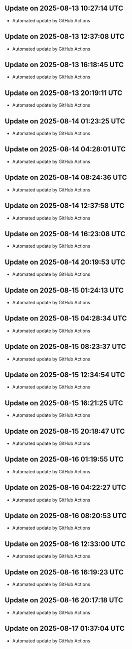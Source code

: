 
## Update on 2025-08-13 10:27:14 UTC

- Automated update by GitHub Actions

## Update on 2025-08-13 12:37:08 UTC

- Automated update by GitHub Actions

## Update on 2025-08-13 16:18:45 UTC

- Automated update by GitHub Actions

## Update on 2025-08-13 20:19:11 UTC

- Automated update by GitHub Actions

## Update on 2025-08-14 01:23:25 UTC

- Automated update by GitHub Actions

## Update on 2025-08-14 04:28:01 UTC

- Automated update by GitHub Actions

## Update on 2025-08-14 08:24:36 UTC

- Automated update by GitHub Actions

## Update on 2025-08-14 12:37:58 UTC

- Automated update by GitHub Actions

## Update on 2025-08-14 16:23:08 UTC

- Automated update by GitHub Actions

## Update on 2025-08-14 20:19:53 UTC

- Automated update by GitHub Actions

## Update on 2025-08-15 01:24:13 UTC

- Automated update by GitHub Actions

## Update on 2025-08-15 04:28:34 UTC

- Automated update by GitHub Actions

## Update on 2025-08-15 08:23:37 UTC

- Automated update by GitHub Actions

## Update on 2025-08-15 12:34:54 UTC

- Automated update by GitHub Actions

## Update on 2025-08-15 16:21:25 UTC

- Automated update by GitHub Actions

## Update on 2025-08-15 20:18:47 UTC

- Automated update by GitHub Actions

## Update on 2025-08-16 01:19:55 UTC

- Automated update by GitHub Actions

## Update on 2025-08-16 04:22:27 UTC

- Automated update by GitHub Actions

## Update on 2025-08-16 08:20:53 UTC

- Automated update by GitHub Actions

## Update on 2025-08-16 12:33:00 UTC

- Automated update by GitHub Actions

## Update on 2025-08-16 16:19:23 UTC

- Automated update by GitHub Actions

## Update on 2025-08-16 20:17:18 UTC

- Automated update by GitHub Actions

## Update on 2025-08-17 01:37:04 UTC

- Automated update by GitHub Actions

